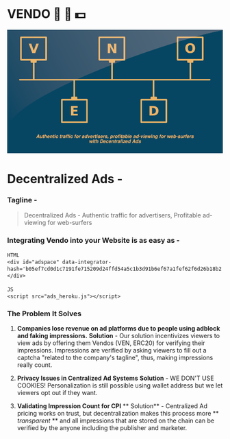 # VENDO :loudspeaker: :closed_lock_with_key: :dollar:
![vendo banner with tagline](vendo_banner_tagline.png "vendo banner with tagline")

# Decentralized Ads - 


### Tagline - 

> Decentralized Ads - Authentic traffic for advertisers, Profitable ad-viewing for web-surfers


### Integrating Vendo into your Website is as easy as -

```
HTML
<div id="adspace" data-integrator-hash='b05ef7cd0d1c7191fe715209d24ffd54a5c1b3d91b6ef67a1fef62f6d26b18b2'></div>

JS
<script src="ads_heroku.js"></script>
```

### The Problem It Solves

1. **Companies lose revenue on ad platforms due to people using adblock and faking impressions.**
**Solution** - 
Our solution incentivizes viewers to view ads by offering them Vendos (VEN, ERC20) for verifying their impressions.
Impressions are verified by asking viewers to fill out a captcha "related to the company's tagline", thus, making impressions really count.

2. **Privacy Issues in Centralized Ad Systems**
**Solution** - 
WE DON'T USE COOKIES! Personalization is still possible using wallet address but we let viewers opt out if they want.

3. **Validating Impression Count for CPI**
** Solution** -
Centralized Ad pricing works on trust, but decentralization makes this process more ** *transparent* ** and all impressions that are stored on the chain can be verified by the anyone including the publisher and marketer.



